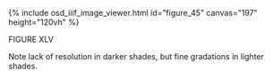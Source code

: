 {% include osd_iiif_image_viewer.html id="figure_45" canvas="197" height="120vh" %}

FIGURE XLV

Note lack of resolution in darker shades, but 
fine gradations in lighter shades. 
